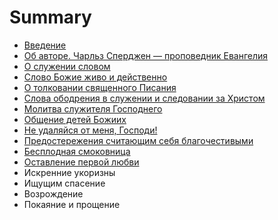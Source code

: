 # Summary

* [Введение](README.md)
* [Об авторе. Чарльз Сперджен — проповедник Евангелия](about.md)
* [О служении словом](chapter002.md)
* [Слово Божие живо и действенно](chapter001.md)
* [О толковании священного Писания](chapter003.md)
* [Слова ободрения в служении и следовании за Христом](chapter004.md)
* [Молитва служителя Господнего](chapter005.md)
* [Общение детей Божиих](chapter006.md)
* [Не удаляйся от меня, Господи!](chapter007.md)
* [Предостережения считающим себя благочестивыми](chapter008.md)
* [Бесплодная смоковница](chapter009.md)
* [Оставление первой любви](chapter010.md)
* Искренние укоризны
* Ищущим спасение
* Возрождение
* Покаяние и прощение

